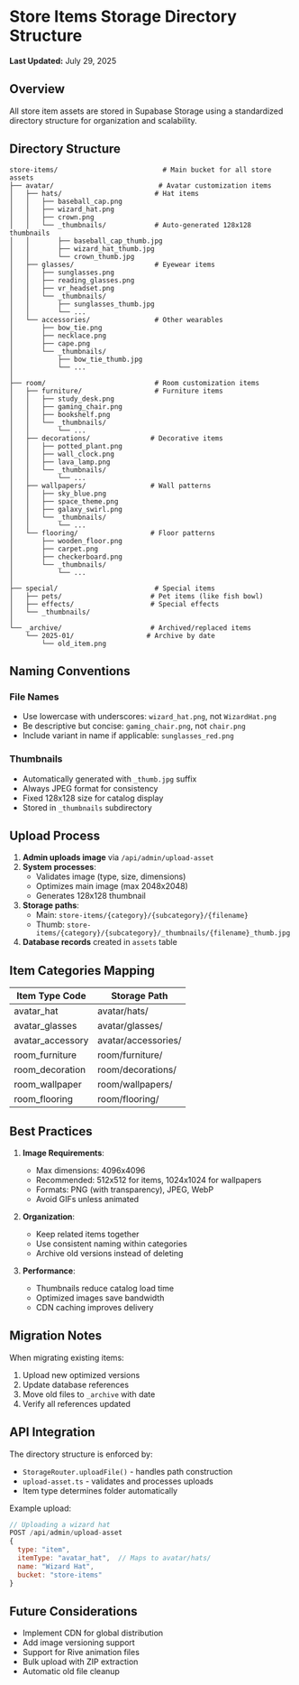 # Store Items Storage Directory Structure

**Last Updated:** July 29, 2025

## Overview

All store item assets are stored in Supabase Storage using a standardized directory structure for organization and scalability.

## Directory Structure

```
store-items/                          # Main bucket for all store assets
├── avatar/                          # Avatar customization items
│   ├── hats/                       # Hat items
│   │   ├── baseball_cap.png
│   │   ├── wizard_hat.png
│   │   ├── crown.png
│   │   └── _thumbnails/            # Auto-generated 128x128 thumbnails
│   │       ├── baseball_cap_thumb.jpg
│   │       ├── wizard_hat_thumb.jpg
│   │       └── crown_thumb.jpg
│   ├── glasses/                    # Eyewear items
│   │   ├── sunglasses.png
│   │   ├── reading_glasses.png
│   │   ├── vr_headset.png
│   │   └── _thumbnails/
│   │       ├── sunglasses_thumb.jpg
│   │       └── ...
│   └── accessories/                # Other wearables
│       ├── bow_tie.png
│       ├── necklace.png
│       ├── cape.png
│       └── _thumbnails/
│           ├── bow_tie_thumb.jpg
│           └── ...
│
├── room/                           # Room customization items
│   ├── furniture/                  # Furniture items
│   │   ├── study_desk.png
│   │   ├── gaming_chair.png
│   │   ├── bookshelf.png
│   │   └── _thumbnails/
│   │       └── ...
│   ├── decorations/               # Decorative items
│   │   ├── potted_plant.png
│   │   ├── wall_clock.png
│   │   ├── lava_lamp.png
│   │   └── _thumbnails/
│   │       └── ...
│   ├── wallpapers/                # Wall patterns
│   │   ├── sky_blue.png
│   │   ├── space_theme.png
│   │   ├── galaxy_swirl.png
│   │   └── _thumbnails/
│   │       └── ...
│   └── flooring/                  # Floor patterns
│       ├── wooden_floor.png
│       ├── carpet.png
│       ├── checkerboard.png
│       └── _thumbnails/
│           └── ...
│
├── special/                        # Special items
│   ├── pets/                      # Pet items (like fish bowl)
│   ├── effects/                   # Special effects
│   └── _thumbnails/
│
└── _archive/                      # Archived/replaced items
    └── 2025-01/                  # Archive by date
        └── old_item.png
```

## Naming Conventions

### File Names
- Use lowercase with underscores: `wizard_hat.png`, not `WizardHat.png`
- Be descriptive but concise: `gaming_chair.png`, not `chair.png`
- Include variant in name if applicable: `sunglasses_red.png`

### Thumbnails
- Automatically generated with `_thumb.jpg` suffix
- Always JPEG format for consistency
- Fixed 128x128 size for catalog display
- Stored in `_thumbnails` subdirectory

## Upload Process

1. **Admin uploads image** via `/api/admin/upload-asset`
2. **System processes**:
   - Validates image (type, size, dimensions)
   - Optimizes main image (max 2048x2048)
   - Generates 128x128 thumbnail
3. **Storage paths**:
   - Main: `store-items/{category}/{subcategory}/{filename}`
   - Thumb: `store-items/{category}/{subcategory}/_thumbnails/{filename}_thumb.jpg`
4. **Database records** created in `assets` table

## Item Categories Mapping

| Item Type Code | Storage Path |
|---------------|--------------|
| avatar_hat | avatar/hats/ |
| avatar_glasses | avatar/glasses/ |
| avatar_accessory | avatar/accessories/ |
| room_furniture | room/furniture/ |
| room_decoration | room/decorations/ |
| room_wallpaper | room/wallpapers/ |
| room_flooring | room/flooring/ |

## Best Practices

1. **Image Requirements**:
   - Max dimensions: 4096x4096
   - Recommended: 512x512 for items, 1024x1024 for wallpapers
   - Formats: PNG (with transparency), JPEG, WebP
   - Avoid GIFs unless animated

2. **Organization**:
   - Keep related items together
   - Use consistent naming within categories
   - Archive old versions instead of deleting

3. **Performance**:
   - Thumbnails reduce catalog load time
   - Optimized images save bandwidth
   - CDN caching improves delivery

## Migration Notes

When migrating existing items:
1. Upload new optimized versions
2. Update database references
3. Move old files to `_archive` with date
4. Verify all references updated

## API Integration

The directory structure is enforced by:
- `StorageRouter.uploadFile()` - handles path construction
- `upload-asset.ts` - validates and processes uploads
- Item type determines folder automatically

Example upload:
```javascript
// Uploading a wizard hat
POST /api/admin/upload-asset
{
  type: "item",
  itemType: "avatar_hat",  // Maps to avatar/hats/
  name: "Wizard Hat",
  bucket: "store-items"
}
```

## Future Considerations

- Implement CDN for global distribution
- Add image versioning support
- Support for Rive animation files
- Bulk upload with ZIP extraction
- Automatic old file cleanup